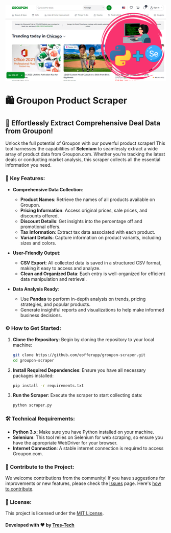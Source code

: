 <img src="https://github.com/eofferupp/groupon-scraper/raw/main/images/cover (2).png" alt="My Temu Scraper Cover" />

# 🛍️ Groupon Product Scraper

## 🚀 Effortlessly Extract Comprehensive Deal Data from Groupon!

Unlock the full potential of Groupon with our powerful product scraper! This tool harnesses the capabilities of **Selenium** to seamlessly extract a wide array of product data from Groupon.com. Whether you’re tracking the latest deals or conducting market analysis, this scraper collects all the essential information you need.

### 🌟 Key Features:

- **Comprehensive Data Collection**:
  - **Product Names**: Retrieve the names of all products available on Groupon.
  - **Pricing Information**: Access original prices, sale prices, and discounts offered.
  - **Discount Details**: Get insights into the percentage off and promotional offers.
  - **Tax Information**: Extract tax data associated with each product.
  - **Variant Details**: Capture information on product variants, including sizes and colors.
  
- **User-Friendly Output**:
  - **CSV Export**: All collected data is saved in a structured CSV format, making it easy to access and analyze.
  - **Clean and Organized Data**: Each entry is well-organized for efficient data manipulation and retrieval.

- **Data Analysis Ready**:
  - Use **Pandas** to perform in-depth analysis on trends, pricing strategies, and popular products.
  - Generate insightful reports and visualizations to help make informed business decisions.

### ⚙️ How to Get Started:

1. **Clone the Repository**:
   Begin by cloning the repository to your local machine:
   ```bash
   git clone https://github.com/eofferupp/groupon-scraper.git
   cd groupon-scraper
   ```

2. **Install Required Dependencies**:
   Ensure you have all necessary packages installed:
   ```bash
   pip install -r requirements.txt
   ```

3. **Run the Scraper**:
   Execute the scraper to start collecting data:
   ```bash
   python scraper.py
   ```

### 🛠️ Technical Requirements:
- **Python 3.x**: Make sure you have Python installed on your machine.
- **Selenium**: This tool relies on Selenium for web scraping, so ensure you have the appropriate WebDriver for your browser.
- **Internet Connection**: A stable internet connection is required to access Groupon.com.

### 🤝 Contribute to the Project:
We welcome contributions from the community! If you have suggestions for improvements or new features, please check the [Issues](https://github.com/eofferupp/groupon-scraper/issues) page. Here's [how to contribute](https://docs.github.com/en/get-started/quickstart/contributing-to-projects).

### 📜 License:
This project is licensed under the [MIT License](https://opensource.org/licenses/MIT).

#### Developed with ❤️ by [Tres-Tech](https://github.com/eofferupp)
